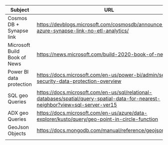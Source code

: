 |Subject|URL  |
|--|--|
|Cosmos DB + Synapse link  |https://devblogs.microsoft.com/cosmosdb/announce-azure-synapse-link-no-etl-analytics/  |
| Microsoft Build Book of News |https://news.microsoft.com/build-2020-book-of-news/  |
| Power BI data protection |https://docs.microsoft.com/en-us/power-bi/admin/service-security-data-protection-overview  |
| SQL geo Queries | https://docs.microsoft.com/en-us/sql/relational-databases/spatial/query-spatial-data-for-nearest-neighbor?view=sql-server-ver15 |
| ADX geo Queries | https://docs.microsoft.com/en-us/azure/data-explorer/kusto/query/geo-point-in-circle-function |
|GeoJson Objects  | https://docs.mongodb.com/manual/reference/geojson/#point |
|  |  |
